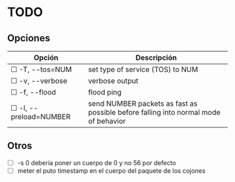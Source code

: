 # TODO

## Opciones
| Opción | Descripción |
|--------|-------------|
| ☐ -T, --tos=NUM | set type of service (TOS) to NUM |
| ☐ -v, --verbose | verbose output |
| ☐ -f, --flood | flood ping |
| ☐ -l, --preload=NUMBER | send NUMBER packets as fast as possible before falling into normal mode of behavior |

## Otros

- ☐ -s 0 deberia poner un cuerpo de 0 y no 56 por defecto
- ☐ meter el puto timestamp en el cuerpo del paquete de los cojones
